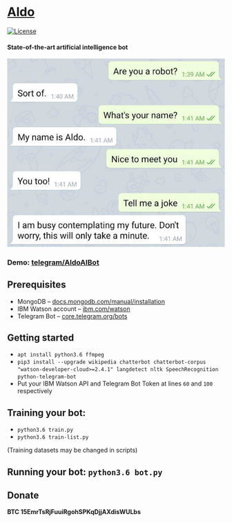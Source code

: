 # [Aldo](https://github.com/pyzhyk/Aldo/)

[![License](https://img.shields.io/badge/license-GPL-yellow.svg)][license]

[license]: https://www.gnu.org/licenses/gpl.html


#### State-of-the-art artificial intelligence bot

![Screenshot-1](screenshot.jpg)
### Demo: [telegram/AldoAIBot](https://t.me/AldoAIBot)

## Prerequisites
- MongoDB – [docs.mongodb.com/manual/installation](https://docs.mongodb.com/manual/installation/)
- IBM Watson account – [ibm.com/watson](https://www.ibm.com/watson)
- Telegram Bot – [core.telegram.org/bots](https://core.telegram.org/bots#6-botfather)

## Getting started

- `apt install python3.6 ffmpeg`
- `pip3 install --upgrade wikipedia chatterbot chatterbot-corpus "watson-developer-cloud>=2.4.1" langdetect nltk SpeechRecognition python-telegram-bot`
- Put your IBM Watson API and Telegram Bot Token at lines `60` and `100` respectively

## Training your bot:
- `python3.6 train.py`
- `python3.6 train-list.py`

(Training datasets may be changed in scripts)

## Running your bot: `python3.6 bot.py`

## Donate
**BTC 15EmrTsRjFuuiRgohSPKqDjjAXdisWULbs**
